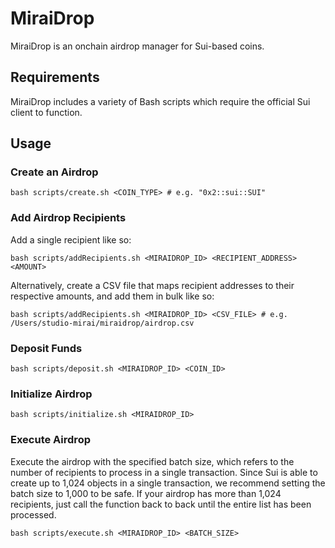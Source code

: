 # MiraiDrop

MiraiDrop is an onchain airdrop manager for Sui-based coins.

## Requirements

MiraiDrop includes a variety of Bash scripts which require the official Sui client to function.

## Usage

### Create an Airdrop

```
bash scripts/create.sh <COIN_TYPE> # e.g. "0x2::sui::SUI"
```

### Add Airdrop Recipients

Add a single recipient like so:

```
bash scripts/addRecipients.sh <MIRAIDROP_ID> <RECIPIENT_ADDRESS> <AMOUNT>
```

Alternatively, create a CSV file that maps recipient addresses to their respective amounts, and add them in bulk like so:

```
bash scripts/addRecipients.sh <MIRAIDROP_ID> <CSV_FILE> # e.g. /Users/studio-mirai/miraidrop/airdrop.csv
```

### Deposit Funds

```
bash scripts/deposit.sh <MIRAIDROP_ID> <COIN_ID>
```

### Initialize Airdrop

```
bash scripts/initialize.sh <MIRAIDROP_ID>
```

### Execute Airdrop

Execute the airdrop with the specified batch size, which refers to the number of recipients to process in a single transaction. Since Sui is able to create up to 1,024 objects in a single transaction, we recommend setting the batch size to 1,000 to be safe. If your airdrop has more than 1,024 recipients, just call the function back to back until the entire list has been processed.

```
bash scripts/execute.sh <MIRAIDROP_ID> <BATCH_SIZE>
```
